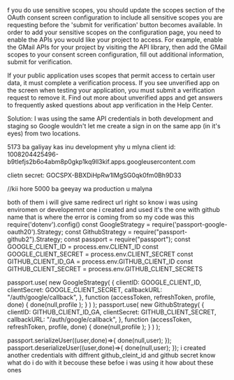 f you do use sensitive scopes, you should update the scopes section of the OAuth consent screen configuration to include all sensitive scopes you are requesting before the 'submit for verification' button becomes available. In order to add your sensitive scopes on the configuration page, you need to enable the APIs you would like your project to access. For example, enable the GMail APIs for your project by visiting the API library, then add the GMail scopes to your consent screen configuration, fill out additional information, submit for verification.




If your public application uses scopes that permit access to certain user data, it must complete a verification process. If you see unverified app on the screen when testing your application, you must submit a verification request to remove it. Find out more about unverified apps and get answers to frequently asked questions about app verification in the Help Center.


Solution:
I was using the same API credentials in both development and staging so Google wouldn't let me create a sign in on the same app (in it's eyes) from two locations.



5173 ba galiyay kas inu development yhy u mlyna
client id: 1008204425496-b9tlefjs2b6o4abm8p0gkp1kq9ll3kif.apps.googleusercontent.com


clietn secret: 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


//kii hore 5000 ba geeyay wa production u malyna





both of them i will give same redirect url right so know i was using enviromen or developemnt one i created and used it's the one with github name that is where the error is coming from so my code was this require('dotenv').config()
const GoogleStrategy = require('passport-google-oauth20').Strategy;
const GithubStrategy = require("passport-github2").Strategy;
const passport = require("passport");
const GOOGLE_CLIENT_ID = process.env.CLIENT_ID
const GOOGLE_CLIENT_SECRET = process.env.CLIENT_SECRET
const GITHUB_CLIENT_ID_GA = process.env.GITHUB_CLIENT_ID
const GITHUB_CLIENT_SECRET = process.env.GITHUB_CLIENT_SECRETS

passport.use(
    new GoogleStrategy(
  {
    clientID: GOOGLE_CLIENT_ID,
    clientSecret: GOOGLE_CLIENT_SECRET,
    callbackURL: "/auth/google/callback",
  },
  function (accessToken, refreshToken, profile, done) {
    done(null,profile );
  }
  )
);
passport.use(
    new GithubStrategy(
  {
    clientID: GITHUB_CLIENT_ID_GA,
    clientSecret: GITHUB_CLIENT_SECRET,
    callbackURL: "/auth/google/callback",
  },
  function (accessToken, refreshToken, profile, done) {
    done(null,profile );
  }
  )
);


passport.serializeUser((user,done)=>{
    done(null,user);
});
passport.deserializeUser((user,done)=>{
    done(null,user);
}); i created another credentials with diffrent github_cleint_id and github secret know what do i do with it becouse these befoe i was using it how about these ones 